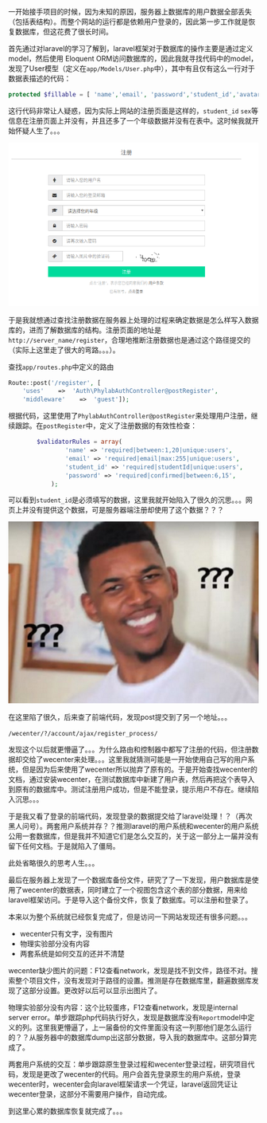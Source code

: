 一开始接手项目的时候，因为未知的原因，服务器上数据库的用户数据全部丢失（包括表结构）。而整个网站的运行都是依赖用户登录的，因此第一步工作就是恢复数据库，但这花费了很长时间。

首先通过对laravel的学习了解到，laravel框架对于数据库的操作主要是通过定义model，然后使用 Eloquent ORM访问数据库的，因此我就寻找代码中的model，发现了User模型（定义在`app/Models/User.php`中），其中有且仅有这么一行对于数据表描述的代码：

```php
protected $fillable = [ 'name','email', 'password','student_id','avatar_path','sex','company','company_addr','introduction','birthday'];
```

这行代码非常让人疑惑，因为实际上网站的注册页面是这样的，`student_id` `sex`等信息在注册页面上并没有，并且还多了一个年级数据并没有在表中。这时候我就开始怀疑人生了。。。

![Screenshot from 2017-11-11 16-51-38](注册.png)

于是我就想通过查找注册数据在服务器上处理的过程来确定数据是怎么样写入数据库的，进而了解数据库的结构。注册页面的地址是`http://server_name/register`，合理地推断注册数据也是通过这个路径提交的（实际上这里走了很大的弯路。。。）。

查找`app/routes.php`中定义的路由

```php
Route::post('/register', [
    'uses'    =>  'Auth\PhylabAuthController@postRegister',
    'middleware'    =>  'guest']);
```

根据代码，这里使用了`PhylabAuthController@postRegister`来处理用户注册，继续跟踪。在`postRegister`中，定义了注册数据的有效性检查：

```php
        $validatorRules = array(
                'name' => 'required|between:1,20|unique:users',
                'email' => 'required|email|max:255|unique:users',
                'student_id' => 'required|studentId|unique:users',
                'password' => 'required|confirmed|between:6,15',
            );
```

可以看到`student_id`是必须填写的数据，这里我就开始陷入了很久的沉思。。。网页上并没有提供这个数据，可是服务器端注册却使用了这个数据？？？

![问号](问号.jpg)

在这里陷了很久，后来查了前端代码，发现post提交到了另一个地址。。。

`/wecenter/?/account/ajax/register_process/`

发现这个以后就更懵逼了。。。为什么路由和控制器中都写了注册的代码，但注册数据却交给了wecenter来处理。。。这里我就猜测可能是一开始使用自己写的用户系统，但是因为后来使用了wecenter所以抛弃了原有的。于是开始查找wecenter的文档，通过安装wecenter，在测试数据库中新建了用户表，然后再把这个表导入到原有的数据库中。测试注册用户成功，但是不能登录，提示用户不存在。继续陷入沉思。。。

于是我又看了登录的前端代码，发现登录的数据提交给了laravel处理！？（再次黑人问号）。两套用户系统并存？？推测laravel的用户系统和wecenter的用户系统公用一套数据库，但是我并不知道它们是怎么交互的，关于这一部分上一届并没有留下任何文档。于是就陷入了僵局。

此处省略很久的思考人生。。。

最后在服务器上发现了一个数据库备份文件，研究了了一下发现，用户数据库是使用了wecenter的数据表，同时建立了一个视图包含这个表的部分数据，用来给laravel框架访问。于是导入这个备份文件，恢复了数据库。可以注册和登录了。

本来以为整个系统就已经恢复完成了，但是访问一下网站发现还有很多问题。。。

- wecenter只有文字，没有图片
- 物理实验部分没有内容
- 两套系统是如何交互的还并不清楚

wecenter缺少图片的问题：F12查看network，发现是找不到文件，路径不对。搜索整个项目文件，没有发现对于路径的设置。推测是存在数据库里，翻遍数据库发现了这部分设置。更改好以后可以显示出图片了。

物理实验部分没有内容：这个比较蛋疼，F12查看network，发现是internal server error。单步跟踪php代码执行好久，发现是数据库没有`Report`model中定义的列。这里我更懵逼了，上一届备份的文件里面没有这一列那他们是怎么运行的？？从服务器中的数据库dump出这部分数据，导入我的数据库中。这部分算完成了。

两套用户系统的交互：单步跟踪原生登录过程和wecenter登录过程，研究项目代码，发现是更改了wecenter的代码。用户会首先登录原生的用户系统，登录wecenter时，wecenter会向laravel框架请求一个凭证，laravel返回凭证让wecenter登录，这部分不需要用户操作，自动完成。

到这里心累的数据库恢复就完成了。。。